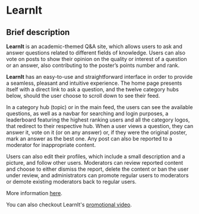 # LearnIt

## Brief description 

**LearnIt** is an academic-themed Q&A site, which allows users to ask and answer questions related to different fields of knowledge. Users can also vote on posts to show their opinion on the quality or interest of a question or an answer, also contributing to the poster’s points number and rank.

**LearnIt** has an easy-to-use and straightforward interface in order to provide a seamless, pleasant and intuitive experience. The home page presents itself with a direct link to ask a question, and the twelve category hubs below, should the user choose to scroll down to see their feed.

In a category hub (topic) or in the main feed, the users can see the available questions, as well as a navbar for searching and login purposes, a leaderboard featuring the highest ranking users and all the category logos, that redirect to their respective hub.
When a user views a question, they can answer it, vote on it (or on any answer) or, if they were the original poster, mark an answer as the best one. Any post can also be reported to a moderator for inappropriate content.

Users can also edit their profiles, which include a small description and a picture, and follow other users. Moderators can review reported content and choose to either dismiss the report, delete the content or ban the user under review, and administrators can promote regular users to moderators or demote existing moderators back to regular users.

More information [here](https://github.com/SmilingOwl/LBAW-18-19/tree/master/artefacts).

You can also checkout LearnIt's [promotional video](https://github.com/SmilingOwl/LBAW-18-19/blob/master/artefacts/video-1560175509.mp4).
